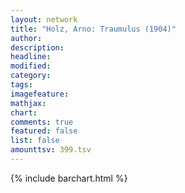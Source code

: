 ```yaml
---
layout: network
title: "Holz, Arno: Traumulus (1904)"
author:
description:
headline:
modified:
category:
tags:
imagefeature: 
mathjax: 
chart: 
comments: true
featured: false
list: false
amounttsv: 399.tsv
---
```

{% include barchart.html %}
